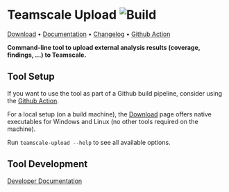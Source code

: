 # Teamscale Upload ![Build](https://github.com/cqse/teamscale-upload/workflows/Build/badge.svg)

[Download](https://github.com/cqse/teamscale-upload/releases/latest)
• [Documentation](https://docs.teamscale.com/howto/uploading-external-results/#upload-via-command-line)
• [Changelog](https://github.com/cqse/teamscale-upload/blob/master/CHANGELOG.md)
• [Github Action](https://github.com/marketplace/actions/teamscale-upload)

**Command-line tool to upload external analysis results (coverage, findings, ...) to Teamscale.**

## Tool Setup

If you want to use the tool as part of a Github build pipeline, consider using the [Github Action](https://github.com/marketplace/actions/teamscale-upload).

For a local setup (on a build machine), the [Download](https://github.com/cqse/teamscale-upload/releases/latest) page offers native executables for Windows and Linux (no other tools required on the machine).

Run `teamscale-upload --help` to see all available options.

## Tool Development

[Developer Documentation](README_DEV_SETUP.md)

